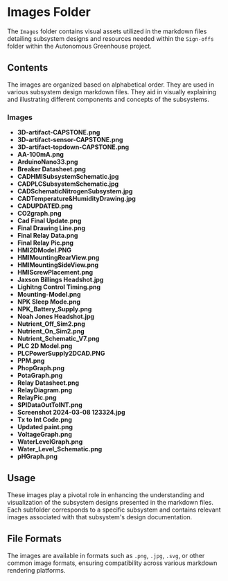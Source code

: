 # Images Folder

The `Images` folder contains visual assets utilized in the markdown files detailing subsystem designs and resources needed within the `Sign-offs` folder within the Autonomous Greenhouse project.

## Contents

The images are organized based on alphabetical order. They are used in various subsystem design markdown files. They aid in visually explaining and illustrating different components and concepts of the subsystems.

### Images

- **3D-artifact-CAPSTONE.png**
- **3D-artifact-sensor-CAPSTONE.png**
- **3D-artifact-topdown-CAPSTONE.png**
- **AA-100mA.png**
- **ArduinoNano33.png**
- **Breaker Datasheet.png**
- **CADHMISubsystemSchematic.jpg**
- **CADPLCSubsystemSchematic.jpg**
- **CADSchematicNitrogenSubsystem.jpg**
- **CADTemperature&HumidityDrawing.jpg**
- **CADUPDATED.png**
- **CO2graph.png**
- **Cad Final Update.png**
- **Final Drawing Line.png**
- **Final Relay Data.png**
- **Final Relay Pic.png**
- **HMI2DModel.PNG**
- **HMIMountingRearView.png**
- **HMIMountingSideView.png**
- **HMIScrewPlacement.png**
- **Jaxson Billings Headshot.jpg**
- **Lighitng Control Timing.png**
- **Mounting-Model.png**
- **NPK Sleep Mode.png**
- **NPK_Battery_Supply.png**
- **Noah Jones Headshot.jpg**
- **Nutrient_Off_Sim2.png**
- **Nutrient_On_Sim2.png**
- **Nutrient_Schematic_V7.png**
- **PLC 2D Model.png**
- **PLCPowerSupply2DCAD.PNG**
- **PPM.png**
- **PhopGraph.png**
- **PotaGraph.png**
- **Relay Datasheet.png**
- **RelayDiagram.png**
- **RelayPic.png**
- **SPIDataOutToINT.png**
- **Screenshot 2024-03-08 123324.jpg**
- **Tx to Int Code.png**
- **Updated paint.png**
- **VoltageGraph.png**
- **WaterLevelGraph.png**
- **Water_Level_Schematic.png**
- **pHGraph.png**


## Usage

These images play a pivotal role in enhancing the understanding and visualization of the subsystem designs presented in the markdown files. Each subfolder corresponds to a specific subsystem and contains relevant images associated with that subsystem's design documentation.

## File Formats

The images are available in formats such as `.png`, `.jpg`, `.svg`, or other common image formats, ensuring compatibility across various markdown rendering platforms.

